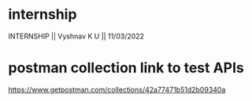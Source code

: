 # internship
INTERNSHIP || Vyshnav K U ||  11/03/2022


# postman collection link to test APIs
https://www.getpostman.com/collections/42a77471b51d2b09340a
